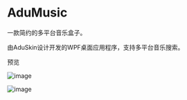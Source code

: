 # AduMusic
一款简约的多平台音乐盒子。

由AduSkin设计开发的WPF桌面应用程序，支持多平台音乐搜索。

预览

![image](https://github.com/aduskin/AduMusic-Mini/blob/master/screenshot/%E6%80%80%E6%97%A7.png)

![image](https://github.com/aduskin/AduMusic-Mini/blob/master/screenshot/%E6%80%80%E6%97%A7s.gif)

